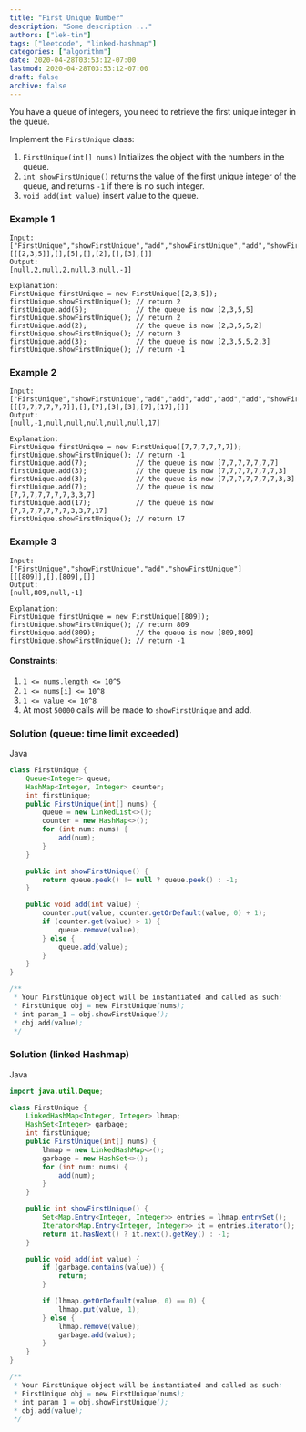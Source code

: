 ```yaml
---
title: "First Unique Number"
description: "Some description ..."
authors: ["lek-tin"]
tags: ["leetcode", "linked-hashmap"]
categories: ["algorithm"]
date: 2020-04-28T03:53:12-07:00
lastmod: 2020-04-28T03:53:12-07:00
draft: false
archive: false
---
```


You have a queue of integers, you need to retrieve the first unique integer in the queue.  

Implement the `FirstUnique` class:

1. `FirstUnique(int[] nums)` Initializes the object with the numbers in the queue.
2. `int showFirstUnique()` returns the value of the first unique integer of the queue, and returns `-1` if there is no such integer.
3. `void add(int value)` insert value to the queue.

### Example 1

```
Input: 
["FirstUnique","showFirstUnique","add","showFirstUnique","add","showFirstUnique","add","showFirstUnique"]
[[[2,3,5]],[],[5],[],[2],[],[3],[]]
Output: 
[null,2,null,2,null,3,null,-1]

Explanation: 
FirstUnique firstUnique = new FirstUnique([2,3,5]);
firstUnique.showFirstUnique(); // return 2
firstUnique.add(5);            // the queue is now [2,3,5,5]
firstUnique.showFirstUnique(); // return 2
firstUnique.add(2);            // the queue is now [2,3,5,5,2]
firstUnique.showFirstUnique(); // return 3
firstUnique.add(3);            // the queue is now [2,3,5,5,2,3]
firstUnique.showFirstUnique(); // return -1
```

### Example 2

```
Input: 
["FirstUnique","showFirstUnique","add","add","add","add","add","showFirstUnique"]
[[[7,7,7,7,7,7]],[],[7],[3],[3],[7],[17],[]]
Output: 
[null,-1,null,null,null,null,null,17]

Explanation: 
FirstUnique firstUnique = new FirstUnique([7,7,7,7,7,7]);
firstUnique.showFirstUnique(); // return -1
firstUnique.add(7);            // the queue is now [7,7,7,7,7,7,7]
firstUnique.add(3);            // the queue is now [7,7,7,7,7,7,7,3]
firstUnique.add(3);            // the queue is now [7,7,7,7,7,7,7,3,3]
firstUnique.add(7);            // the queue is now [7,7,7,7,7,7,7,3,3,7]
firstUnique.add(17);           // the queue is now [7,7,7,7,7,7,7,3,3,7,17]
firstUnique.showFirstUnique(); // return 17
```

### Example 3

```
Input: 
["FirstUnique","showFirstUnique","add","showFirstUnique"]
[[[809]],[],[809],[]]
Output: 
[null,809,null,-1]

Explanation: 
FirstUnique firstUnique = new FirstUnique([809]);
firstUnique.showFirstUnique(); // return 809
firstUnique.add(809);          // the queue is now [809,809]
firstUnique.showFirstUnique(); // return -1
```

#### Constraints:

1. `1 <= nums.length <= 10^5`
2. `1 <= nums[i] <= 10^8`
3. `1 <= value <= 10^8`
4. At most `50000` calls will be made to `showFirstUnique` and add.

### Solution (queue: time limit exceeded)

Java
```java
class FirstUnique {
    Queue<Integer> queue;
    HashMap<Integer, Integer> counter;
    int firstUnique;
    public FirstUnique(int[] nums) {
        queue = new LinkedList<>();
        counter = new HashMap<>();
        for (int num: nums) {
            add(num);
        }
    }

    public int showFirstUnique() {
        return queue.peek() != null ? queue.peek() : -1;
    }

    public void add(int value) {
        counter.put(value, counter.getOrDefault(value, 0) + 1);
        if (counter.get(value) > 1) {
            queue.remove(value);
        } else {
            queue.add(value);
        }
    }
}

/**
 * Your FirstUnique object will be instantiated and called as such:
 * FirstUnique obj = new FirstUnique(nums);
 * int param_1 = obj.showFirstUnique();
 * obj.add(value);
 */
```


### Solution (linked Hashmap)

Java
```java
import java.util.Deque;

class FirstUnique {
    LinkedHashMap<Integer, Integer> lhmap;
    HashSet<Integer> garbage;
    int firstUnique;
    public FirstUnique(int[] nums) {
        lhmap = new LinkedHashMap<>();
        garbage = new HashSet<>();
        for (int num: nums) {
            add(num);
        }
    }

    public int showFirstUnique() {
        Set<Map.Entry<Integer, Integer>> entries = lhmap.entrySet();
        Iterator<Map.Entry<Integer, Integer>> it = entries.iterator();
        return it.hasNext() ? it.next().getKey() : -1;
    }

    public void add(int value) {
        if (garbage.contains(value)) {
            return;
        }

        if (lhmap.getOrDefault(value, 0) == 0) {
            lhmap.put(value, 1);
        } else {
            lhmap.remove(value);
            garbage.add(value);
        }
    }
}

/**
 * Your FirstUnique object will be instantiated and called as such:
 * FirstUnique obj = new FirstUnique(nums);
 * int param_1 = obj.showFirstUnique();
 * obj.add(value);
 */
```
